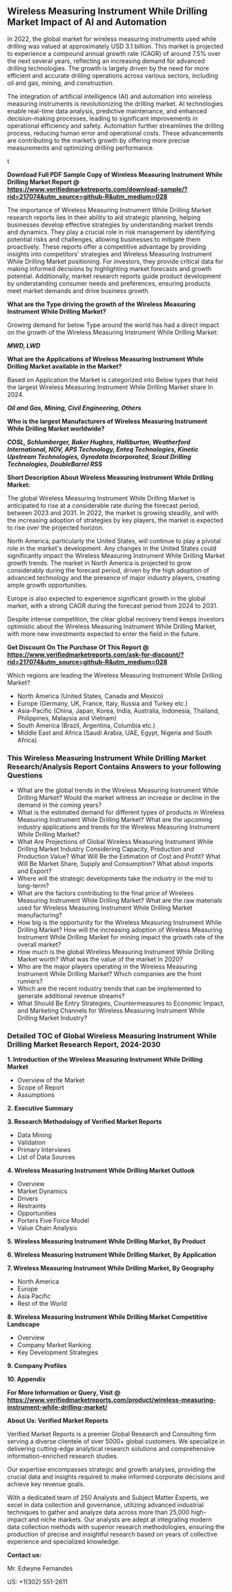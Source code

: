 <h2>Wireless Measuring Instrument While Drilling Market Impact of AI and Automation</h2><p>In 2022, the global market for wireless measuring instruments used while drilling was valued at approximately USD 3.1 billion. This market is projected to experience a compound annual growth rate (CAGR) of around 7.5% over the next several years, reflecting an increasing demand for advanced drilling technologies. The growth is largely driven by the need for more efficient and accurate drilling operations across various sectors, including oil and gas, mining, and construction.</p><p>The integration of artificial intelligence (AI) and automation into wireless measuring instruments is revolutionizing the drilling market. AI technologies enable real-time data analysis, predictive maintenance, and enhanced decision-making processes, leading to significant improvements in operational efficiency and safety. Automation further streamlines the drilling process, reducing human error and operational costs. These advancements are contributing to the market’s growth by offering more precise measurements and optimizing drilling performance.</p>t</p><p id="" class=""><strong>Download Full PDF Sample Copy of Wireless Measuring Instrument While Drilling Market Report @ <a href="https://www.verifiedmarketreports.com/download-sample/?rid=217074&utm_source=github-R&utm_medium=028" target="_blank">https://www.verifiedmarketreports.com/download-sample/?rid=217074&utm_source=github-R&utm_medium=028</a></strong></p><p>The importance of&nbsp;Wireless Measuring Instrument While Drilling Market research reports lies in their ability to aid strategic planning, helping businesses develop effective strategies by understanding market trends and dynamics. They play a crucial role in risk management by identifying potential risks and challenges, allowing businesses to mitigate them proactively. These reports offer a competitive advantage by providing insights into competitors' strategies and Wireless Measuring Instrument While Drilling Market positioning. For investors, they provide critical data for making informed decisions by highlighting market forecasts and growth potential. Additionally, market research reports guide product development by understanding consumer needs and preferences, ensuring products meet market demands and drive business growth.</p><p><strong>What are the&nbsp;Type driving the growth of the Wireless Measuring Instrument While Drilling Market?</strong></p><p id="" class="">Growing demand for below Type around the world has had a direct impact on the growth of the Wireless Measuring Instrument While Drilling Market:</p><em><strong>MWD, LWD</strong></em></p><strong>What are the&nbsp;Applications&nbsp;of Wireless Measuring Instrument While Drilling Market available in the Market?</strong></p><p id="" class="">Based on Application the Market is categorized into Below types that held the largest Wireless Measuring Instrument While Drilling Market share In 2024.</p><em><strong>Oil and Gas, Mining, Civil Engineering, Others</strong></em></p><strong>Who is the largest Manufacturers of Wireless Measuring Instrument While Drilling Market worldwide?</strong></p><p><em><strong>COSL, Schlumberger, Baker Hughes, Halliburton, Weatherford International, NOV, APS Technology, Enteq Technologies, Kinetic Upstream Technologies, Gyrodata Incorporated, Scout Drilling Technologies, DoubleBarrel RSS</strong></em></p><p id="" class=""><strong>Short Description About Wireless Measuring Instrument While Drilling Market:</strong></p><p>The global Wireless Measuring Instrument While Drilling Market is anticipated to rise at a considerable rate during the forecast period, between 2023 and 2031. In 2022, the market is growing steadily, and with the increasing adoption of strategies by key players, the market is expected to rise over the projected horizon.</p><p>North America, particularly the United States, will continue to play a pivotal role in the market's development. Any changes in the United States could significantly impact the Wireless Measuring Instrument While Drilling Market growth trends. The market in North America is projected to grow considerably during the forecast period, driven by the high adoption of advanced technology and the presence of major industry players, creating ample growth opportunities.</p><p>Europe is also expected to experience significant growth in the global market, with a strong CAGR during the forecast period from 2024 to 2031.</p><p>Despite intense competition, the clear global recovery trend keeps investors optimistic about the Wireless Measuring Instrument While Drilling Market, with more new investments expected to enter the field in the future.</p><p id="" class=""><strong>Get Discount On The Purchase Of This Report @ <a href="https://www.verifiedmarketreports.com/ask-for-discount/?rid=217074&utm_source=github-R&utm_medium=028" target="_blank">https://www.verifiedmarketreports.com/ask-for-discount/?rid=217074&utm_source=github-R&utm_medium=028</a></strong></p>Which regions are leading the Wireless Measuring Instrument While Drilling Market?</p><ul><li>North America (United States, Canada and Mexico)</li><li>Europe (Germany, UK, France, Italy, Russia and Turkey etc.)</li><li>Asia-Pacific (China, Japan, Korea, India, Australia, Indonesia, Thailand, Philippines, Malaysia and Vietnam)</li><li>South America (Brazil, Argentina, Columbia etc.)</li><li>Middle East and Africa (Saudi Arabia, UAE, Egypt, Nigeria and South Africa)</li></ul><h3 id="" class="">This Wireless Measuring Instrument While Drilling Market Research/Analysis Report Contains Answers to your following Questions</h3><ul><li>What are the global trends in the Wireless Measuring Instrument While Drilling Market? Would the market witness an increase or decline in the demand in the coming years?</li><li>What is the estimated demand for different types of products in Wireless Measuring Instrument While Drilling Market? What are the upcoming industry applications and trends for the Wireless Measuring Instrument While Drilling Market?</li><li>What Are Projections of Global Wireless Measuring Instrument While Drilling Market Industry Considering Capacity, Production and Production Value? What Will Be the Estimation of Cost and Profit? What Will Be Market Share, Supply and Consumption? What about imports and Export?</li><li>Where will the strategic developments take the industry in the mid to long-term?</li><li>What are the factors contributing to the final price of Wireless Measuring Instrument While Drilling Market? What are the raw materials used for Wireless Measuring Instrument While Drilling Market manufacturing?</li><li>How big is the opportunity for the Wireless Measuring Instrument While Drilling Market? How will the increasing adoption of Wireless Measuring Instrument While Drilling Market for mining impact the growth rate of the overall market?</li><li>How much is the global Wireless Measuring Instrument While Drilling Market worth? What was the value of the market In 2020?</li><li>Who are the major players operating in the Wireless Measuring Instrument While Drilling Market? Which companies are the front runners?</li><li>Which are the recent industry trends that can be implemented to generate additional revenue streams?</li><li>What Should Be Entry Strategies, Countermeasures to Economic Impact, and Marketing Channels for Wireless Measuring Instrument While Drilling Market Industry?</li></ul><h3 id="" class="">Detailed TOC of Global Wireless Measuring Instrument While Drilling Market Research Report, 2024-2030</h3><p id="" class=""><strong>1. Introduction of the Wireless Measuring Instrument While Drilling Market</strong></p><ul><li>Overview of the Market</li><li>Scope of Report</li><li>Assumptions</li></ul><p id="" class=""><strong>2. Executive Summary</strong></p><p id="" class=""><strong>3. Research Methodology of Verified Market Reports</strong></p><ul><li>Data Mining</li><li>Validation</li><li>Primary Interviews</li><li>List of Data Sources</li></ul><p id="" class=""><strong>4. Wireless Measuring Instrument While Drilling Market Outlook</strong></p><ul><li>Overview</li><li>Market Dynamics</li><li>Drivers</li><li>Restraints</li><li>Opportunities</li><li>Porters Five Force Model</li><li>Value Chain Analysis</li></ul><p id="" class=""><strong>5. Wireless Measuring Instrument While Drilling Market, By Product</strong></p><p id="" class=""><strong>6. Wireless Measuring Instrument While Drilling Market, By Application</strong></p><p id="" class=""><strong>7. Wireless Measuring Instrument While Drilling Market, By Geography</strong></p><ul><li>North America</li><li>Europe</li><li>Asia Pacific</li><li>Rest of the World</li></ul><p id="" class=""><strong>8. Wireless Measuring Instrument While Drilling Market Competitive Landscape</strong></p><ul><li>Overview</li><li>Company Market Ranking</li><li>Key Development Strategies</li></ul><p id="" class=""><strong>9. Company Profiles</strong></p><p id="" class=""><strong>10. Appendix</strong></p><p id="" class=""><strong>For More Information or Query, Visit @ <a href="https://www.verifiedmarketreports.com/product/wireless-measuring-instrument-while-drilling-market/" target="_blank">https://www.verifiedmarketreports.com/product/wireless-measuring-instrument-while-drilling-market/</a></strong></p><p id="" class=""><strong>About Us: Verified Market Reports</strong></p><p id="" class="">Verified Market Reports is a premier Global Research and Consulting firm serving a diverse clientele of over 5000+ global customers. We specialize in delivering cutting-edge analytical research solutions and comprehensive information-enriched research studies.</p><p id="" class="">Our expertise encompasses strategic and growth analyses, providing the crucial data and insights required to make informed corporate decisions and achieve key revenue goals.</p><p id="" class="">With a dedicated team of 250 Analysts and Subject Matter Experts, we excel in data collection and governance, utilizing advanced industrial techniques to gather and analyze data across more than 25,000 high-impact and niche markets. Our analysts are adept at integrating modern data collection methods with superior research methodologies, ensuring the production of precise and insightful research based on years of collective experience and specialized knowledge.</p><p id="" class=""><strong>Contact us:</strong></p><p id="" class="">Mr. Edwyne Fernandes</p><p id="" class="">US: +1(302) 551-2611</p>